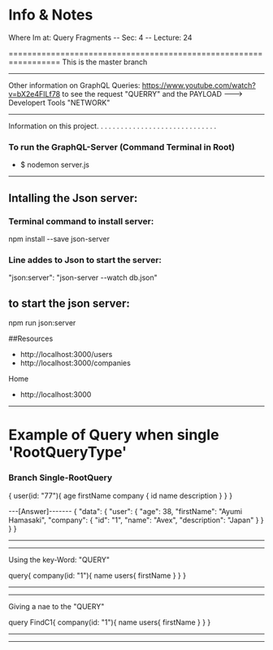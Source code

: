 # Info & Notes 

Where Im at: 
Query Fragments -- Sec: 4 -- Lecture: 24




=================================================================
This is the master branch

--------------------------------------------------

Other information on GraphQL Queries: https://www.youtube.com/watch?v=bX2e4FILf78
to see the request "QUERRY" and the PAYLOAD ---> Developert Tools "NETWORK" 

--------------------------------------------------


Information on this project.
. . . . . . . . . . . . . . . . . . . . . . . . . . . . .

### To run the GraphQL-Server (Command Terminal in Root)
- $ nodemon server.js



---------------------------------------------
## Intalling the Json server:

### Terminal command to install server:
npm install --save json-server

### Line addes to Json to start the server: 
"json:server": "json-server --watch db.json"


## to start the json server: 
npm run json:server

##Resources
- http://localhost:3000/users
- http://localhost:3000/companies

Home
- http://localhost:3000



--------------------------------------------------
# Example of Query when single 'RootQueryType'
### Branch Single-RootQuery

{
  user(id: "77"){
    age
    firstName
    company {
      id
      name
      description
    }
  }
}

---[Answer]-------
{
  "data": {
    "user": {
      "age": 38,
      "firstName": "Ayumi Hamasaki",
      "company": {
        "id": "1",
        "name": "Avex",
        "description": "Japan"
      }
    }
  }
}

--------------------------------------------------
--------------------------------------------------

Using the key-Word: "QUERY"

query{
  company(id: "1"){
    name
    users{
      firstName
    }
  }
}

--------------------------------------------------
--------------------------------------------------

Giving a nae to the "QUERY"

query FindC1{
  company(id: "1"){
    name
    users{
      firstName
    }
  }
}

--------------------------------------------------
--------------------------------------------------

